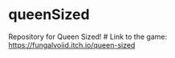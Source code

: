 # queenSized
Repository for Queen Sized! #
Link to the game: https://fungalvoiid.itch.io/queen-sized
